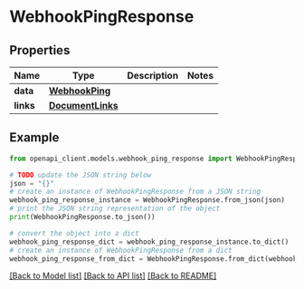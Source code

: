 # WebhookPingResponse


## Properties

Name | Type | Description | Notes
------------ | ------------- | ------------- | -------------
**data** | [**WebhookPing**](WebhookPing.md) |  | 
**links** | [**DocumentLinks**](DocumentLinks.md) |  | 

## Example

```python
from openapi_client.models.webhook_ping_response import WebhookPingResponse

# TODO update the JSON string below
json = "{}"
# create an instance of WebhookPingResponse from a JSON string
webhook_ping_response_instance = WebhookPingResponse.from_json(json)
# print the JSON string representation of the object
print(WebhookPingResponse.to_json())

# convert the object into a dict
webhook_ping_response_dict = webhook_ping_response_instance.to_dict()
# create an instance of WebhookPingResponse from a dict
webhook_ping_response_from_dict = WebhookPingResponse.from_dict(webhook_ping_response_dict)
```
[[Back to Model list]](../README.md#documentation-for-models) [[Back to API list]](../README.md#documentation-for-api-endpoints) [[Back to README]](../README.md)



